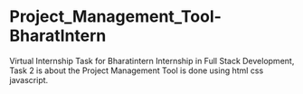 # Project_Management_Tool-BharatIntern
Virtual Internship Task for Bharatintern Internship in Full Stack Development, Task 2 is about the Project Management Tool is done using html css javascript.
